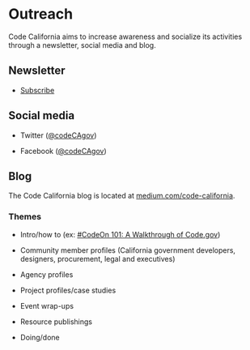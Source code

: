 # Outreach

Code California aims to increase awareness and socialize its activities through a newsletter, social media and blog.

## Newsletter

* [Subscribe](https://www.facebook.com/codeCAgov)

## Social media

* Twitter ([@codeCAgov](https://twitter.com/CodeCAgov))

* Facebook ([@codeCAgov](https://twitter.com/CodeCAgov))

## Blog

The Code California blog is located at [medium.com/code-california](https://medium.com/code-california).

### Themes

* Intro/how to (ex: [#CodeOn 101: A Walkthrough of Code.gov](https://medium.com/codedotgov/codeon-101-a-walkthrough-of-code-gov-7b20b928ebbd))

* Community member profiles (California government developers, designers, procurement, legal and executives)

* Agency profiles

* Project profiles/case studies

* Event wrap-ups

* Resource publishings

* Doing/done
